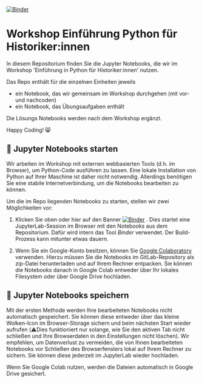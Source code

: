 [![Binder](https://mybinder.org/badge_logo.svg)](https://mybinder.org/v2/gh/Digital-History-Berlin/Workshop-Einfuehrung-Python-fuer-Historiker-innen/HEAD)

# Workshop Einführung Python für Historiker:innen

In diesem Repositorium finden Sie die Jupyter Notebooks, die wir im Workshop 'Einführung in Python für Historiker:innen' nutzen.

Das Repo enthält für die einzelnen Einheiten jeweils

* ein Notebook, das wir gemeinsam im Workshop durchgehen (mit vor- und nachcoden)
* ein Notebook, das Übungsaufgaben enthält

Die Lösungs Notebooks werden nach dem Workshop ergänzt.

Happy Coding! 😸

## 🚀 Jupyter Notebooks starten 

Wir arbeiten im Workshop mit externen webbasierten Tools (d.h. im Browser), um Python-Code ausführen zu lassen. Eine lokale Installation von Python auf Ihrer Maschine ist daher nicht notwendig. Allerdings benötigen Sie eine stabile Internetverbindung, um die Notebooks bearbeiten zu können. 

Um die im Repo liegenden Notebooks zu starten, stellen wir zwei Möglichkeiten vor:

1. Klicken Sie oben oder hier auf den Banner [![Binder](https://mybinder.org/badge_logo.svg)](https://mybinder.org/v2/gh/Digital-History-Berlin/Workshop-Einfuehrung-Python-fuer-Historiker-innen/HEAD) . Dies startet eine JupyterLab-Session im Browser mit den Notebooks aus dem Repositorium. Dafür wird intern das Tool *Binder* verwendet. Der Build-Prozess kann mitunter etwas dauern.

2. Wenn Sie ein Google-Konto besitzen, können Sie [Google Colaboratory](https://www.google.com/url?sa=t&rct=j&q=&esrc=s&source=web&cd=&cad=rja&uact=8&ved=2ahUKEwj0xZyosYP7AhX1YPEDHVDpD0kQFnoECA0QAQ&url=https%3A%2F%2Fcolab.research.google.com%2F&usg=AOvVaw3A5aPK2kLFzKOzb6sOckVw) verwenden. Hierzu müssen Sie die Notebooks im GitLab-Repository als zip-Datei herunterladen und auf Ihrem Rechner entpacken. Sie können die Notebooks danach in Google Colab entweder über Ihr lokales Filesystem oder über Google Drive hochladen. 

## 💾 Jupyter Notebooks speichern 

Mit der ersten Methode werden Ihre bearbeiteten Notebooks nicht automatisch gespeichert. Sie können diese entweder über das kleine Wolken-Icon im Browser-Storage sichern und beim nächsten Start wieder aufrufen (⚠️Dies funktioniert nur solange, wie Sie den aktiven Tab nicht schließen und Ihre Browserdaten in den Einstellungen nicht löschen). Wir empfehlen, um Datenverlust zu vermeiden, die von Ihnen bearbeiteten Notebooks vor Schließen des Browserfensters lokal auf Ihrem Rechner zu sichern. Sie können diese jederzeit im JupyterLab wieder hochladen.

Wenn Sie Google Colab nutzen, werden die Dateien automatisch in Google Drive gesichert.

